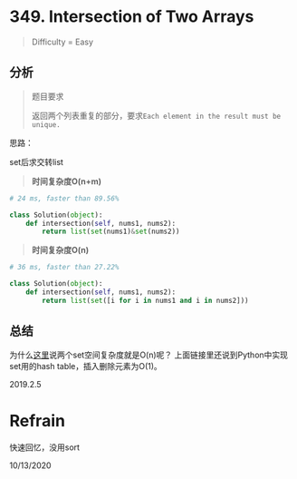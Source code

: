 # 349. Intersection of Two Arrays
> Difficulty = Easy

## 分析

> 题目要求
> 
> 返回两个列表重复的部分，要求`Each element in the result must be unique.`

思路：

set后求交转list

> **时间复杂度O(n+m)**

```python
# 24 ms, faster than 89.56%

class Solution(object):
    def intersection(self, nums1, nums2):
        return list(set(nums1)&set(nums2))
```

> **时间复杂度O(n)**

```python
# 36 ms, faster than 27.22%

class Solution(object):
    def intersection(self, nums1, nums2):
        return list(set([i for i in nums1 and i in nums2]))
```

## 总结

为什么[这里](https://blog.csdn.net/qq_17550379/article/details/80564079)说两个set空间复杂度就是O(n)呢？
上面链接里还说到Python中实现set用的hash table，插入删除元素为O(1)。

2019.2.5

# Refrain

快速回忆，没用sort

10/13/2020